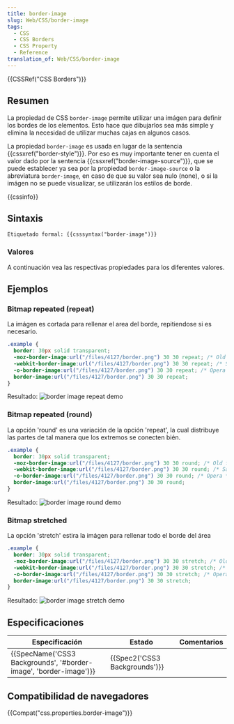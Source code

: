 ```yaml
---
title: border-image
slug: Web/CSS/border-image
tags:
  - CSS
  - CSS Borders
  - CSS Property
  - Reference
translation_of: Web/CSS/border-image
---
```

{{CSSRef("CSS Borders")}}

## Resumen

La propiedad de CSS `border-image` permite utilizar una imágen para definir los bordes de los elementos. Esto hace que dibujarlos sea más simple y elimina la necesidad de utilizar muchas cajas en algunos casos.

La propiedad `border-image` es usada en lugar de la sentencia {{cssxref("border-style")}}. Por eso es muy importante tener en cuenta el valor dado por la sentencia {{cssxref("border-image-source")}}, que se puede establecer ya sea por la propiedad `border-image-source` o la abreviatura `border-image`, en caso de que su valor sea nulo (none), o si la imágen no se puede visualizar, se utilizarán los estilos de borde.

{{cssinfo}}

## Sintaxis

```
Etiquetado formal: {{csssyntax("border-image")}}
```

### Valores

A continuación vea las respectivas propiedades para los diferentes valores.

## Ejemplos

### Bitmap repeated (repeat)

La imágen es cortada para rellenar el area del borde, repitiendose si es necesario.

```css
.example {
  border: 30px solid transparent;
  -moz-border-image:url("/files/4127/border.png") 30 30 repeat; /* Old firefox */
  -webkit-border-image:url("/files/4127/border.png") 30 30 repeat; /* Safari */
  -o-border-image:url("/files/4127/border.png") 30 30 repeat; /* Opera */
  border-image:url("/files/4127/border.png") 30 30 repeat;
}
```

Resultado:
![border image repeat demo](/files/4129/repeat.png)

### Bitmap repeated (round)

La opción 'round' es una variación de la opción 'repeat', la cual distribuye las partes de tal manera que los extremos se conecten bién.

```css
.example {
  border: 30px solid transparent;
  -moz-border-image:url("/files/4127/border.png") 30 30 round; /* Old firefox */
  -webkit-border-image:url("/files/4127/border.png") 30 30 round; /* Safari */
  -o-border-image:url("/files/4127/border.png") 30 30 round; /* Opera */
  border-image:url("/files/4127/border.png") 30 30 round;
}
```

Resultado:
![border image round demo](/files/4131/round.png)

### Bitmap stretched

La opción 'stretch' estira la imágen para rellenar todo el borde del área

```css
.example {
  border: 30px solid transparent;
  -moz-border-image:url("/files/4127/border.png") 30 30 stretch; /* Old firefox */
  -webkit-border-image:url("/files/4127/border.png") 30 30 stretch; /* Safari */
  -o-border-image:url("/files/4127/border.png") 30 30 stretch; /* Opera */
  border-image:url("/files/4127/border.png") 30 30 stretch;
}
```

Resultado:
![border image stretch demo](/files/4133/stretch.png)

## Especificaciones

| Especificación                                                                           | Estado                                   | Comentarios |
| ---------------------------------------------------------------------------------------- | ---------------------------------------- | ----------- |
| {{SpecName('CSS3 Backgrounds', '#border-image', 'border-image')}} | {{Spec2('CSS3 Backgrounds')}} |             |

## Compatibilidad de navegadores

{{Compat("css.properties.border-image")}}
